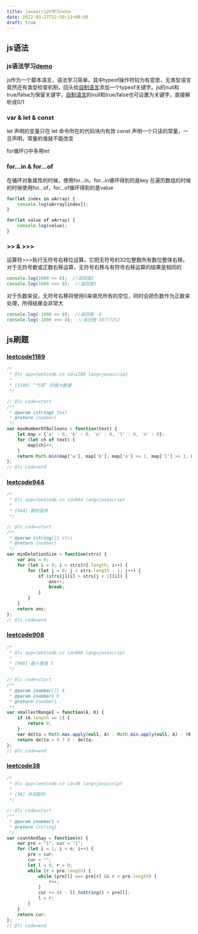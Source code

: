 ```yaml
---
title: javascript学习note
date: 2022-03-27T22:59:11+08:00
draft: true
---
```


## js语法

### js语法学习[demo](https://github.com/lws597/web/tree/master/js)

js作为一个脚本语言，语法学习简单。其中typeof操作符较为有意思，无类型语言竟然还有类型检查机制，回头给[自制语言](https://github.com/lws597/xlang)添加一个typeof关键字。js的null和true/false为保留关键字，[自制语言](https://github.com/lws597/xlang)的null和true/false也可设置为关键字，直接解析成0/1



### var & let & const

let 声明的变量只在 let 命令所在的代码块内有效
const 声明一个只读的常量，一旦声明，常量的值就不能改变

for循环{}中多用let



### for...in & for...of

在循环对象属性的时候，使用for…in，for…in循环得到的是key
在遍历数组的时候的时候使用for…of，for…of循环得到的是value

```javascript
for(let index in aArray) {
    console.log(aArray[index]);
}

for(let value of aArray) {
    console.log(value);
}
```



### >> & >>>

运算符>>>执行无符号右移位运算。它把无符号的32位整数所有数位整体右移。对于无符号数或正数右移运算，无符号右移与有符号右移运算的结果是相同的

```javascript
console.log(1000 >> 8);  //返回值3
console.log(1000 >>> 8);  //返回值3
```

对于负数来说，无符号右移将使用0来填充所有的空位，同时会把负数作为正数来处理，所得结果会非常大

```javascript
console.log(-1000 >> 8);  //返回值 -4
console.log(-1000 >>> 8);  //返回值 16777212
```



## js刷题

### [leetcode1189](https://leetcode-cn.com/problems/maximum-number-of-balloons)

```javascript
/*
 * @lc app=leetcode.cn id=1189 lang=javascript
 *
 * [1189] “气球” 的最大数量
 */

// @lc code=start
/**
 * @param {string} text
 * @return {number}
 */
var maxNumberOfBalloons = function(text) {
    let map = {'a' : 0, 'b' : 0, 'o' : 0, 'l' : 0, 'n' : 0};
    for (let ch of text) {
        map[ch]++;
    }
    return Math.min(map['a'], map['b'], map['o'] >> 1, map['l'] >> 1, map['n']);
};
// @lc code=end


```



### [leetcode944](https://leetcode-cn.com/problems/delete-columns-to-make-sorted)

```javascript
/*
 * @lc app=leetcode.cn id=944 lang=javascript
 *
 * [944] 删列造序
 */

// @lc code=start
/**
 * @param {string[]} strs
 * @return {number}
 */
var minDeletionSize = function(strs) {
    var ans = 0;
    for (let i = 0; i < strs[0].length; i++) {
        for (let j = 0; j < strs.length - 1; j++) {
            if (strs[j][i] > strs[j + 1][i]) {
                ans++;
                break;
            }
        }
    }
    return ans;
};
// @lc code=end


```



### [leetcode908](https://leetcode-cn.com/problems/smallest-range-i)

```javascript
/*
 * @lc app=leetcode.cn id=908 lang=javascript
 *
 * [908] 最小差值 I
 */

// @lc code=start
/**
 * @param {number[]} A
 * @param {number} K
 * @return {number}
 */
var smallestRangeI = function(A, K) {
    if (A.length == 1) {
        return 0;
    }
    var delta = Math.max.apply(null, A) - Math.min.apply(null, A) - (K << 1);
    return delta < 0 ? 0 : delta;
};
// @lc code=end


```



### [leetcode38](https://leetcode-cn.com/problems/count-and-say)

```javascript
/*
 * @lc app=leetcode.cn id=38 lang=javascript
 *
 * [38] 外观数列
 */

// @lc code=start
/**
 * @param {number} n
 * @return {string}
 */
var countAndSay = function(n) {
    var pre = "1", cur = "1";
    for (let i = 1; i < n; i++) {
        pre = cur;
        cur = "";
        let l = 0, r = 0;
        while (r < pre.length) {
            while (pre[l] === pre[r] && r < pre.length) {
                r++;
            }
            cur += (r - l).toString() + pre[l];
            l = r;
        }
    }
    return cur;
};
// @lc code=end


```
